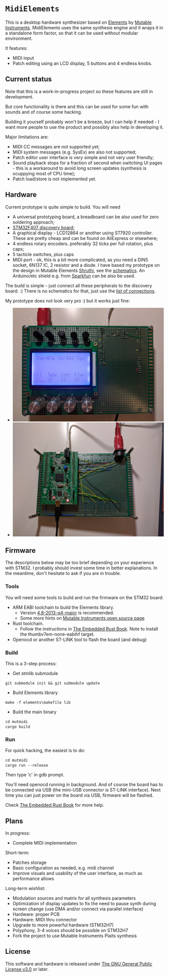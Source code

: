 # `MidiElements`

This is a desktop hardware synthesizer based on [Elements](https://mutable-instruments.net/modules/elements/) by [Mutable Instruments](https://mutable-instruments.net/).
MidiElements uses the same synthesis engine and it wraps it in a standalone form factor, so that it can be used without modular environment.

It features:
* MIDI input
* Patch editing using an LCD display, 5 buttons and 4 endless knobs.

## Current status

Note that this is a work-in-progress project so these features are still in development.

But core functionality is there and this can be used for some fun with sounds and of course some hacking.

Building it yourself probably won't be a breeze, but I can help if needed - I want more people to use the product and possibly also help in developing it.

Major limitations are:
* MIDI CC messages are not supported yet;
* MIDI system messages (e.g. SysEx) are also not supported;
* Patch editor user interface is very simple and not very user friendly;
* Sound playback stops for a fraction of second when switching UI pages - this is a workaround to avoid long screen updates (synthesis is ocuppying most of CPU time);
* Patch load/store is not implemented yet.

## Hardware

Current prototype is quite simple to build. You will need
* A universal prototyping board, a breadboard can be also used for zero soldering approach;
* [STM32F407 discovery board](https://www.st.com/en/evaluation-tools/stm32f4discovery.html);
* A graphical display - LCD12864 or another using ST7920 controller. These are pretty cheap and can be found on AliExpress or elsewhere;
* 4 endless rotary encoders. preferably 32 ticks per full rotation, plus caps;
* 5 tacticle switches, plus caps
* MIDI port - ok, this is a bit more complicated, as you need a DIN5 socket, 6N137 IC, 2 resistor and a diode. I have based my prototype on
the design in Mutable Elements [Shruthi](https://mutable-instruments.net/archive/shruthi/build/),
see the [schematics](https://mutable-instruments.net/archive/schematics/Shruthi-Digital-v08.pdf).
An Arduino/etc shield e.g. from [Sparkfun](https://www.sparkfun.com/products/12898) can be also be used.

The build is simple - just connect all these peripherals to the discovery board. :)
There is no schematics for that, just use the [list of connections](https://docs.google.com/spreadsheets/d/1-rX1TQSrHYOQDU-ax9JT7t3ar4qHqWEwtwwP0Y1XQPY/edit?usp=sharing).

My prototype does not look very pro :) but it works just fine:
* <img src="hardware/prototype-top.jpg" width="500">
* <img src="hardware/prototype-bottom.jpg" width="500">

## Firmware

The descriptions below may be too brief depending on your experience with STM32. I probably should invest some time in better explanations. In the meantime, don't hesitate to ask if you are in trouble.

### Tools

You will need some tools to build and run the firmware on the STM32 board:
* ARM EABI toolchain to build the Elements library.
  * Version [4.8-2013-q4-major](https://launchpad.net/gcc-arm-embedded/4.8/4.8-2013-q4-major/) is recommended.
  * Some more hints on [Mutable Instruments open source page](https://mutable-instruments.net/modules/elements/open_source/)
* Rust toolchain.
  * Follow the instructions in [The Embedded Rust Book](https://rust-embedded.github.io/book/intro/install.html). Note to install the thumbv7em-none-eabihf target.
* Openocd or another ST-LINK tool to flash the board (and debug)

### Build

This is a 3-step process:
* Get stmlib submodule
```
git submodule init && git submodule update
```
* Build Elements library
```
make -f elements\makefile lib
```
* Build the main binary
```
cd mutmidi
cargo build
```

### Run

For quick hacking, the easiest is to do:
```
cd mutmidi
cargo run --release
```
Then type 'c' in gdb prompt.

You'll need openocd running in background. And of course the board has to be connected via USB (the mini-USB connector is ST-LINK interface).
Next time you can just power on the board via USB, firmware will be flashed.

Check [The Embedded Rust Book](https://rust-embedded.github.io/book/start/hardware.html) for more help.

## Plans

In progress:
* Complete MIDI implementation

Short-term:
* Patches storage
* Basic configuration as needed, e.g. midi channel
* Improve visuals and usability of the user interface, as much as performance allows

Long-term wishlist:
* Modulation sources and matrix for all synthesis parameters
* Optimization of display updates to fix the need to pause synth during screen change (use DMA and/or connect via parallel interface)
* Hardware: proper PCB
* Hardware: MIDI thru connector
* Upgrade to more powerful hardware (STM32H7)
* Polyphony, 3-4 voices should be possible on STM32H7
* Fork the project to use Mutable Instruments Plaits synthesis

## License

This software and hardware is released under [The GNU General Public License v3.0](https://www.gnu.org/licenses/gpl-3.0.en.html) or later.
